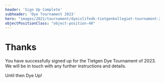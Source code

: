 ```yaml
---
header: 'Sign Up Complete'
subheader: 'Dye Tournament 2023'
hero: "images/2021/tournament/dyeislifedk-tietgenkollegiet-tournament-2021-who-is-the-strongest.jpeg"
objectPositionClass: "object-position-40"
---
```


# Thanks

You have successfully signed up for the Tietgen Dye Tournament of 2023. We will be in touch with any further instructions and details.

Until then Dye Up!
